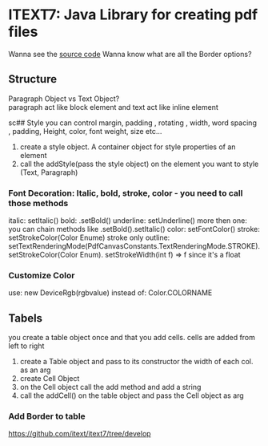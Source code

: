 # ITEXT7: Java Library for creating pdf files
Wanna see the [source code](https://github.com/itext/itext7/tree/develop)
Wanna know what are all the Border options? 

## Structure
Paragraph Object vs Text Object? \
paragraph act like block element and text act like inline element

sc## Style
you can control margin, padding , rotating , width, word spacing , padding, Height, color, font weight, size etc...
1. create a style object. A container object for style properties of an element
2. call the addStyle(pass the style object) on the element you want to style (Text, Paragraph)

### Font Decoration: Italic, bold, stroke, color - you need to call those methods
italic: setItalic()
bold: .setBold()
underline: setUnderline()
more then one: you can chain methods like .setBold().setItalic()
color: setFontColor()
stroke: setStrokeColor(Color Enume)
stroke only outline: setTextRenderingMode(PdfCanvasConstants.TextRenderingMode.STROKE).setStrokeColor(Color Enum).
setStrokeWidth(int f) => f since it's a float

### Customize Color
use: new DeviceRgb(rgbvalue) instead of: Color.COLORNAME

## Tabels
you create a table object once and that you add cells. cells are added from left to right

1. create a Table object and pass to its constructor the width of each col. as an arg
2. create Cell Object
3. on the Cell object call the add method and add a string
4. call the addCell() on the table object and pass the Cell object as arg

### Add Border to table



https://github.com/itext/itext7/tree/develop